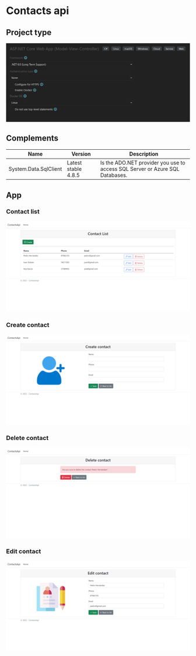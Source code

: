 # Contacts api

## Project type

<img src='./resources/project-type.png' style='width: 600px;'/>

## Complements

<table>
<thead>
  <tr>
    <th>Name</th>
    <th>Version</th>
    <th>Description</th>
  </tr>
</thead>
<tbody>
  <tr>
    <td>System.Data.SqlClient</td>
    <td>Latest stable 4.8.5</td>
    <td>Is the ADO.NET provider you use to access SQL Server or Azure SQL Databases.</td>
  </tr>
</tbody>
</table>

## App

### Contact list
<img src='./resources/contact-list.png'/>

### Create contact
<img src='./resources/create-contact.png'/>

### Delete contact
<img src='./resources/delete-contact.png'/>

### Edit contact
<img src='./resources/edit-contact.png'/>
